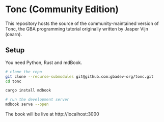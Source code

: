 # Tonc (Community Edition)

This repository hosts the source of the community-maintained version of Tonc, the GBA programming tutorial originally written by Jasper Vijn (cearn).

## Setup

You need Python, Rust and mdBook.

```sh
# clone the repo
git clone --recurse-submodules git@github.com:gbadev-org/tonc.git
cd tonc

cargo install mdbook

# run the development server
mdbook serve --open
```

The book will be live at http://localhost:3000